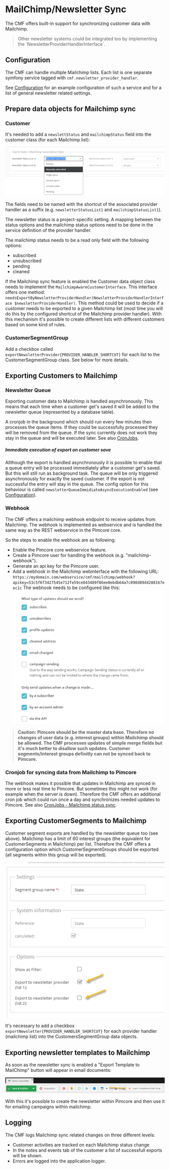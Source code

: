 # MailChimp/Newsletter Sync

The CMF offers built-in support for synchronizing customer data with Mailchimp. 

> Other newsletter systems could be integrated too by implementing the ´NewsletterProviderHandlerInterface´.

## Configuration

The CMF can handle multiple Mailchimp lists. Each list is one separate symfony service tagged with `cmf.newsletter_provider_handler`. 

See [Configuration](03_Configuration.md) for an example configuration of such a service and for a list of general newsletter related settings.


## Prepare data objects for Mailchimp sync

### Customer

It's needed to add a `newslettStatus` and `mailchimpStatus` field into the customer class (for each Mailchimp list):  

![Customer newsletter status](./img/mailchimp/customer-newsletter-status.png)

The fields need to be named with the shortcut of the associated provider handler as a suffix (e.g. `newsletterStatusList1` and `mailchimpStatusList1`). 

The newsletter status is a project-specific setting. A mapping between the status options and the mailchimp status options need to be done in the service definition of the provider handler.

The mailchimp status needs to be a read only field with the following options:
- subscribed
- unsubscribed
- pending
- cleaned


If the Mailchimp sync feature is enabled the Customer data object class needs to implement the `MailchimpAwareCustomerInterface`. This interface offers one method: `needsExportByNewsletterProviderHandler(NewsletterProviderHandlerInterface $newsletterProviderHandler)`. This method could be used to decide if a customer needs to be exported to a given Mailchimp list (most time you will do this by the configured shortcut of the Mailchimp provider handler). With this mechanism it's possible to create different lists with different customers based on some kind of rules. 

### CustomerSegmentGroup
Add a checkbox called `exportNewsletterProvider{PROVIDER_HANDLER_SHORTCUT}` for each list to the CustomerSegmentGroup class. See below for more details.

## Exporting Customers to Mailchimp

### Newsletter Queue

Exporting customer data to Mailchimp is handled asynchronously. This means that each time when a customer get's saved it will be added to the newsletter queue (represented by a database table).

A cronjob in the background which should run every few minutes then processes the queue items. If they could be successfully processed they will be removed from the queue. 
If the sync currently does not work they stay in the queue and will be executed later. See also [CronJobs](04_Cronjobs.md).


##### Immediate execution of export on customer save

Allthough the export is handled asynchronously it is possible to enable that a queue entry will be processed immediately after a customer get's saved. But this will still run as background task. The queue will be only triggered asynchronously for exactly the saved customer. If the export is not successful the entry will stay in the queue. The config option for this behaviour is called `newsletterQueueImmidiateAsyncExecutionEnabled` (see [Configuration](03_Configuration.md)).

### Webhook

The CMF offers a mailchimp webhook endpoint to receive updates from Mailchimp. The webhook is implemented as webservice and is handled the same way as the REST webservice in the Pimcore core.

So the steps to enable the webhook are as following:
- Enable the Pimcore core webservice feature.
- Create a Pimcore user for handling the webhook (e.g. "mailchimp-webhook"). 
- Generate an api key for the Pimcore user.
- Add a webhook in the Mailchimp webinterface with the following URL: 
  `https://mydomain.com/webservice/cmf/mailchimp/webhook?apikey=53c5f6f3427545e712fe59ce043489f86ee0eb4b64a7c098d89d4288167eec1c`
  The webhook needs to be configured like this:
  ![Webhook options](./img/mailchimp/mailchimp-webhook-options.png)

> **Caution: Pimcore should be the master data base. Therefore no changes of user data (e.g. interest groups) within Mailchimp should be allowed. The CMF processes updates of simple merge fields but it's much better to disallow such updates. Customer segments/interest groups definitly can not be synced back to Pimcore.**

### Cronjob for syncing data from Mailchimp to Pimcore

The webhook makes it possible that updates in Mailchimp are synced in more or less real time to Pimcore. But sometimes this might not work (for example when the server is down). Therefore the CMF offers an additional cron job which could run once a day and synchronizes needed updates to Pimcore. See also [CronJobs - Mailchimp status sync](04_Cronjobs.md).

## Exporting CustomerSegments to Mailchimp

Customer segment exports are handled by the newsletter queue too (see above). Mailchimp has a limit of 60 interest groups (the equivalent for CustomerSegments in Mailchimp) per list. Therefore the CMF offers a configuration option which CustomerSegmentGroups should be exported (all segments within this group will be exported).

![Webhook options](./img/mailchimp/mailchimp-export-segment-group.png)

It's necessary to add a checkbox `exportNewsletter{PROVIDER_HANDLER_SHORTCUT}` for each provider handler (mailchimp list) into the CustomersSegmentGroup data objects.

## Exporting newsletter templates to Mailchimp

As soon as the newsletter sync is enabled a "Export Template to MailChimp" button will appear in email documents:

![Webhook options](./img/mailchimp/mailchimp-export-template.png)

With this it's possible to create the newsletter within Pimcore and then use it for emailing campaigns within mailchimp.

## Logging

The CMF logs Mailchimp sync related changes on three different levels:
- Customer activities are tracked on each Mailchimp status change
- In the notes and events tab of the customer a list of successfull exports will be shown.
- Errors are logged into the application logger.  
